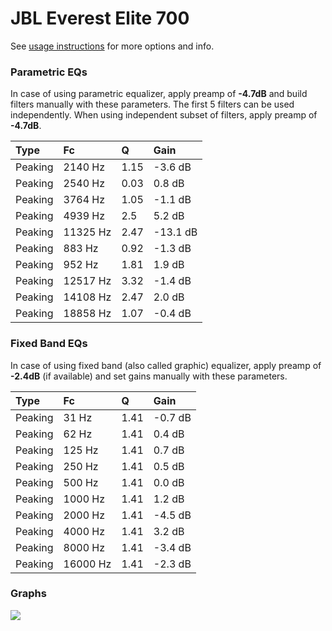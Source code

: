 # JBL Everest Elite 700
See [usage instructions](https://github.com/jaakkopasanen/AutoEq#usage) for more options and info.

### Parametric EQs
In case of using parametric equalizer, apply preamp of **-4.7dB** and build filters manually
with these parameters. The first 5 filters can be used independently.
When using independent subset of filters, apply preamp of **-4.7dB**.

| Type    | Fc       |    Q | Gain     |
|:--------|:---------|:-----|:---------|
| Peaking | 2140 Hz  | 1.15 | -3.6 dB  |
| Peaking | 2540 Hz  | 0.03 | 0.8 dB   |
| Peaking | 3764 Hz  | 1.05 | -1.1 dB  |
| Peaking | 4939 Hz  | 2.5  | 5.2 dB   |
| Peaking | 11325 Hz | 2.47 | -13.1 dB |
| Peaking | 883 Hz   | 0.92 | -1.3 dB  |
| Peaking | 952 Hz   | 1.81 | 1.9 dB   |
| Peaking | 12517 Hz | 3.32 | -1.4 dB  |
| Peaking | 14108 Hz | 2.47 | 2.0 dB   |
| Peaking | 18858 Hz | 1.07 | -0.4 dB  |

### Fixed Band EQs
In case of using fixed band (also called graphic) equalizer, apply preamp of **-2.4dB**
(if available) and set gains manually with these parameters.

| Type    | Fc       |    Q | Gain    |
|:--------|:---------|:-----|:--------|
| Peaking | 31 Hz    | 1.41 | -0.7 dB |
| Peaking | 62 Hz    | 1.41 | 0.4 dB  |
| Peaking | 125 Hz   | 1.41 | 0.7 dB  |
| Peaking | 250 Hz   | 1.41 | 0.5 dB  |
| Peaking | 500 Hz   | 1.41 | 0.0 dB  |
| Peaking | 1000 Hz  | 1.41 | 1.2 dB  |
| Peaking | 2000 Hz  | 1.41 | -4.5 dB |
| Peaking | 4000 Hz  | 1.41 | 3.2 dB  |
| Peaking | 8000 Hz  | 1.41 | -3.4 dB |
| Peaking | 16000 Hz | 1.41 | -2.3 dB |

### Graphs
![](https://raw.githubusercontent.com/jaakkopasanen/AutoEq/master/results/rtings/avg/JBL%20Everest%20Elite%20700/JBL%20Everest%20Elite%20700.png)